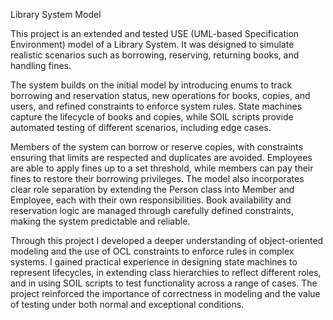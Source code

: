 Library System Model

This project is an extended and tested USE (UML-based Specification Environment) model of a Library System. It was designed to simulate realistic scenarios such as borrowing, reserving, returning books, and handling fines.

The system builds on the initial model by introducing enums to track borrowing and reservation status, new operations for books, copies, and users, and refined constraints to enforce system rules. State machines capture the lifecycle of books and copies, while SOIL scripts provide automated testing of different scenarios, including edge cases.

Members of the system can borrow or reserve copies, with constraints ensuring that limits are respected and duplicates are avoided. Employees are able to apply fines up to a set threshold, while members can pay their fines to restore their borrowing privileges. The model also incorporates clear role separation by extending the Person class into Member and Employee, each with their own responsibilities. Book availability and reservation logic are managed through carefully defined constraints, making the system predictable and reliable.

Through this project I developed a deeper understanding of object-oriented modeling and the use of OCL constraints to enforce rules in complex systems. I gained practical experience in designing state machines to represent lifecycles, in extending class hierarchies to reflect different roles, and in using SOIL scripts to test functionality across a range of cases. The project reinforced the importance of correctness in modeling and the value of testing under both normal and exceptional conditions.
